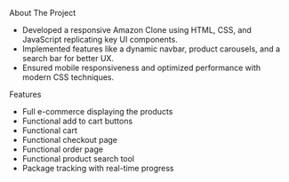<a id="readme-top"></a>

<!-- ABOUT THE PROJECT -->

 About The Project
 
- Developed a responsive Amazon Clone using HTML, CSS, and JavaScript replicating key UI components. 
- Implemented features like a dynamic navbar, product carousels, and a search bar for better UX.
- Ensured mobile responsiveness and optimized performance with modern CSS techniques.

<!-- FEATURES -->

 Features

- Full e-commerce displaying the products
- Functional add to cart buttons
- Functional cart
- Functional checkout page
- Functional order page
- Functional product search tool
- Package tracking with real-time progress



